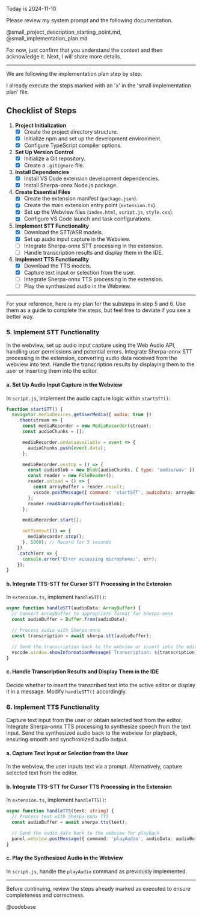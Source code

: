 Today is 2024-11-10

Please review my system prompt and the following documentation.

@small_project_description_starting_point.md, @small_implementation_plan.md

For now, just confirm that you understand the context and then acknowledge it. Next, I will share more details.

***********************

We are following the implementation plan step by step.

I already execute the steps marked with an 'x' in the 'small implementation plan' file.

## Checklist of Steps

1. **Project Initialization**
    - [x] Create the project directory structure.
    - [x] Initialize npm and set up the development environment.
    - [x] Configure TypeScript compiler options.

2. **Set Up Version Control**
    - [x] Initialize a Git repository.
    - [x] Create a `.gitignore` file.

3. **Install Dependencies**
    - [x] Install VS Code extension development dependencies.
    - [x] Install Sherpa-onnx Node.js package.

4. **Create Essential Files**
    - [x] Create the extension manifest (`package.json`).
    - [x] Create the main extension entry point (`extension.ts`).
    - [x] Set up the Webview files (`index.html`, `script.js`, `style.css`).
    - [x] Configure VS Code launch and task configurations.

5. **Implement STT Functionality**
    - [x] Download the STT/ASR models.
    - [x] Set up audio input capture in the Webview.
    - [ ] Integrate Sherpa-onnx STT processing in the extension.
    - [ ] Handle transcription results and display them in the IDE.

6. **Implement TTS Functionality**
    - [x] Download the TTS models.
    - [x] Capture text input or selection from the user.
    - [ ] Integrate Sherpa-onnx TTS processing in the extension.
    - [ ] Play the synthesized audio in the Webview.

---

For your reference, here is my plan for the substeps in step 5 and 6. Use them as a guide to complete the steps, but feel free to deviate if you see a better way.

### 5. Implement STT Functionality

In the webview, set up audio input capture using the Web Audio API, handling user permissions and potential errors. Integrate Sherpa-onnx STT processing in the extension, converting audio data received from the webview into text. Handle the transcription results by displaying them to the user or inserting them into the editor.

#### a. Set Up Audio Input Capture in the Webview

In `script.js`, implement the audio capture logic within `startSTT()`:

```javascript
function startSTT() {
  navigator.mediaDevices.getUserMedia({ audio: true })
    .then(stream => {
      const mediaRecorder = new MediaRecorder(stream);
      const audioChunks = [];

      mediaRecorder.ondataavailable = event => {
        audioChunks.push(event.data);
      };

      mediaRecorder.onstop = () => {
        const audioBlob = new Blob(audioChunks, { type: 'audio/wav' });
        const reader = new FileReader();
        reader.onload = () => {
          const arrayBuffer = reader.result;
          vscode.postMessage({ command: 'startSTT', audioData: arrayBuffer });
        };
        reader.readAsArrayBuffer(audioBlob);
      };

      mediaRecorder.start();

      setTimeout(() => {
        mediaRecorder.stop();
      }, 5000); // Record for 5 seconds
    })
    .catch(err => {
      console.error('Error accessing microphone:', err);
    });
}
```

#### b. Integrate TTS-STT for Cursor STT Processing in the Extension

In `extension.ts`, implement `handleSTT()`:

```typescript
async function handleSTT(audioData: ArrayBuffer) {
  // Convert ArrayBuffer to appropriate format for Sherpa-onnx
  const audioBuffer = Buffer.from(audioData);

  // Process audio with Sherpa-onnx
  const transcription = await sherpa.stt(audioBuffer);

  // Send the transcription back to the webview or insert into the editor
  vscode.window.showInformationMessage(`Transcription: ${transcription}`);
}
```

#### c. Handle Transcription Results and Display Them in the IDE

Decide whether to insert the transcribed text into the active editor or display it in a message. Modify `handleSTT()` accordingly.

### 6. Implement TTS Functionality

Capture text input from the user or obtain selected text from the editor. Integrate Sherpa-onnx TTS processing to synthesize speech from the text input. Send the synthesized audio back to the webview for playback, ensuring smooth and synchronized audio output.

#### a. Capture Text Input or Selection from the User

In the webview, the user inputs text via a prompt. Alternatively, capture selected text from the editor.

#### b. Integrate TTS-STT for Cursor TTS Processing in the Extension

In `extension.ts`, implement `handleTTS()`:

```typescript
async function handleTTS(text: string) {
  // Process text with Sherpa-onnx TTS
  const audioBuffer = await sherpa.tts(text);

  // Send the audio data back to the webview for playback
  panel.webview.postMessage({ command: 'playAudio', audioData: audioBuffer });
}
```

#### c. Play the Synthesized Audio in the Webview

In `script.js`, handle the `playAudio` command as previously implemented.

---

Before continuing, review the steps already marked as executed to ensure completeness and correctness.

@codebase